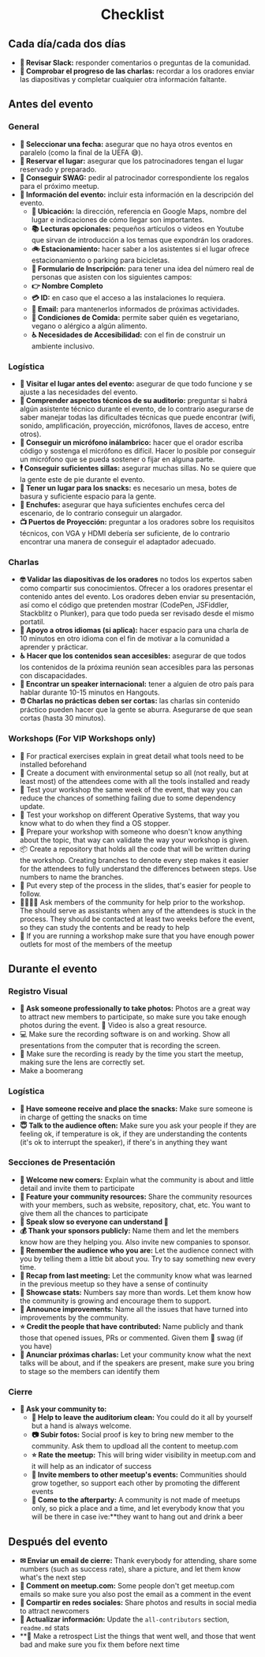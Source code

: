 <h1 align="center">Checklist</h1>

## Cada día/cada dos días

* **🤳 Revisar Slack:** responder comentarios o preguntas de la comunidad.
* **👮 Comprobar el progreso de las charlas:** recordar a los oradores enviar las diapositivas y completar cualquier otra información faltante.

## Antes del evento

### General

* **📆 Seleccionar una fecha:** asegurar que no haya otros eventos en paralelo (como la final de la UEFA 😅).
* **🏢 Reservar el lugar:** asegurar que los patrocinadores tengan el lugar reservado y preparado.
* **🎁 Conseguir SWAG:** pedir al patrocinador correspondiente los regalos para el próximo meetup.
* **📝 Información del evento:** incluir esta información en la descripción del evento.
    * **🏢 Ubicación:** la dirección, referencia en Google Maps, nombre del lugar e indicaciones de cómo llegar son importantes.
    * **📚 Lecturas opcionales:** pequeños artículos o videos en Youtube que sirvan de introducción a los temas que expondrán los oradores.
    * **🚲 Estacionamiento:** hacer saber a los asistentes si el lugar ofrece estacionamiento o parking para bicicletas.
    * **📝 Formulario de Inscripción:** para tener una idea del número real de personas que asisten con los siguientes campos:
    * **👉 Nombre Completo**
    * **💳 ID:** en caso que el acceso a las instalaciones lo requiera.
    * **📧 Email:** para mantenerlos informados de próximas actividades.
    * **🍎 Condiciones de Comida:** permite saber quién es vegetariano, vegano o alérgico a algún alimento.
    * **♿ Necesidades de Accesibilidad:** con el fin de construir un ambiente inclusivo.

### Logística

* **🏢 Visitar el lugar antes del evento:** asegurar de que todo funcione y se ajuste a las necesidades del evento.
* **🔧 Comprender aspectos técnicos de su auditorio:** preguntar si habrá algún asistente técnico durante el evento, de lo contrario asegurarse de saber manejar todas las dificultades técnicas que puede encontrar (wifi, sonido, amplificación, proyección, micrófonos, llaves de acceso, entre otros).
* **🎤 Conseguir un micrófono inálambrico:** hacer que el orador escriba código y sostenga el micrófono es difícil. Hacer lo posible por conseguir un micrófono que se pueda sostener o fijar en alguna parte.
* **🕴 Conseguir suficientes sillas:** asegurar muchas sillas. No se quiere que la gente este de pie durante el evento.
* **🍪 Tener un lugar para los snacks:** es necesario un mesa, botes de basura y suficiente espacio para la gente.
* **🔌 Enchufes:** asegurar que haya suficientes enchufes cerca del escenario, de lo contrario conseguir un alargador.
* **📺 Puertos de Proyección:** preguntar a los oradores sobre los requisitos técnicos, con VGA y HDMI debería ser suficiente, de lo contrario encontrar una manera de conseguir el adaptador adecuado.

### Charlas

* **🤓 Validar las diapositivas de los oradores** no todos los expertos saben como compartir sus conocimientos. Ofrecer a los oradores presentar el contenido antes del evento. Los oradores deben enviar su presentación, así como el código que pretenden mostrar (CodePen, JSFiddler, Stackblitz o Plunker), para que todo pueda ser revisado desde el mismo portatil.
* **👄 Apoyo a otros idiomas (si aplica):**  hacer espacio para una charla de 10 minutos en otro idioma con el fin de motivar a la comunidad a aprender y prácticar.
* **♿️ Hacer que los contenidos sean accesibles:** asegurar de que todos los contenidos de la próxima reunión sean accesibles para las personas con discapacidades.
* **🤵 Encontrar un speaker internacional:** tener a alguien de otro país para hablar durante 10-15 minutos en Hangouts.
* **⏰ Charlas no prácticas deben ser cortas:** las charlas sin contenido práctico pueden hacer que la gente se aburra. Asegurarse de que sean cortas (hasta 30 minutos).

### Workshops (For VIP Workshops only)

* 💾 For practical exercises explain in great detail what tools need to be installed beforehand
* 📁 Create a document with environmental setup so all (not really, but at least most) of the attendees come with all the tools installed and ready
* 🤳 Test your workshop the same week of the event, that way you can reduce the chances of something failing due to some dependency update.
* 💾 Test your workshop on different Operative Systems, that way you know what to do when they find a OS stopper.
* 👴 Prepare your workshop with someone who doesn't know anything about the topic, that way can validate the way your workshop is given.
* 📦 Create a repository that holds all the code that will be written during the workshop. Creating branches to denote every step makes it easier for the attendees to fully understand the differences between steps. Use numbers to name the branches.
* 📝 Put every step of the process in the slides, that's easier for people to follow.
* 👨‍👩‍👧‍👦 Ask members of the community for help prior to the workshop. The should serve as assistants when any of the attendees is stuck in the process. They should be contacted at least two weeks before the event, so they can study the contents and be ready to help
* 🔌 If you are running a workshop make sure that you have enough power outlets for most of the members of the meetup

## Durante el evento

### Registro Visual

* **🤳 Ask someone professionally to take photos:** Photos are a great way to attract new members to participate, so make sure you take enough photos during the event. 🎥 Video is also a great resource.
* 💻 Make sure the recording software is on and working. Show all presentations from the computer that is recording the screen.
* 🎥 Make sure the recording is ready by the time you start the meetup, making sure the lens are correctly set.
* Make a boomerang

### Logística

* **🍪 Have someone receive and place the snacks:** Make sure someone is in charge of getting the snacks on time
* **😇 Talk to the audience often:** Make sure you ask your people if they are feeling ok, if temperature is ok, if they are understanding the contents (it's ok to interrupt the speaker), if there's in anything they want

### Secciones de Presentación

* **🐣 Welcome new comers:** Explain what the community is about and little detail and invite them to participate
* **🔨 Feature your community resources:** Share the community resources with your members, such as website, repository, chat, etc. You want to give them all the chances to participate
* **👴 Speak slow so everyone can understand 👵**
* **💰 Thank your sponsors publicly:** Name them and let the members know how are they helping you. Also invite new companies to sponsor.
* **👦 Remember the audience who you are:** Let the audience connect with you by telling them a little bit about you. Try to say something new every time.
* **💭 Recap from last meeting:** Let the community know what was learned in the previous meetup so they have a sense of continuity
* **🔢 Showcase stats:** Numbers say more than words. Let them know how the community is growing and encourage them to support.
* **📢 Announce improvements:** Name all the issues that have turned into improvements by the community.
* **⭐ Credit the people that have contributed:** Name publicly and thank those that opened issues, PRs or commented. Given them 🎁 swag (if you have)
* **📢 Anunciar próximas charlas:** Let your community know what the next talks will be about, and if the speakers are present, make sure you bring to stage so the members can identify them

### Cierre

* **🕺 Ask your community to:**
    * **🕺 Help to leave the auditorium clean:** You could do it all by yourself but a hand is always welcome.
    * **📷 Subir fotos:** Social proof is key to bring new member to the community. Ask them to updload all the content to meetup.com
    * **⭐ Rate the meetup:** This will bring wider visibility in meetup.com and it will help as an indicator of success
    * **🕺 Invite members to other meetup's events:** Communities should grow together, so support each other by promoting the different events
    * **🎉 Come to the afterparty:** A community is not made of meetups only, so pick a place and a time, and let everybody know that you will be there in case ive:**they want to hang out and drink a beer

## Después del evento

* **✉ Enviar un email de cierre:** Thank everybody for attending, share some numbers (such as success rate), share a picture, and let them know what's the next step
* **📲 Comment on meetup.com:** Some people don't get meetup.com emails so make sure you also post the email as a comment in the event
* **📱 Compartir en redes sociales:** Share photos and results in social media to attract newcomers
* **📝 Actualizar información:** Update the `all-contributors` section, `readme.md` stats
* **📇 Make a retrospect List the things that went well, and those that went bad and make sure you fix them before next time